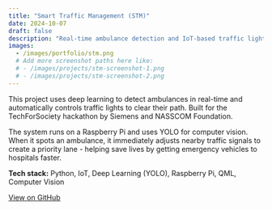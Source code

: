 ```yaml
---
title: "Smart Traffic Management (STM)"
date: 2024-10-07
draft: false
description: "Real-time ambulance detection and IoT-based traffic light automation"
images:
  - /images/portfolio/stm.png
  # Add more screenshot paths here like:
  # - /images/projects/stm-screenshot-1.png
  # - /images/projects/stm-screenshot-2.png
---
```


This project uses deep learning to detect ambulances in real-time and automatically controls traffic lights to clear their path. Built for the TechForSociety hackathon by Siemens and NASSCOM Foundation.

The system runs on a Raspberry Pi and uses YOLO for computer vision. When it spots an ambulance, it immediately adjusts nearby traffic signals to create a priority lane - helping save lives by getting emergency vehicles to hospitals faster.

**Tech stack:** Python, IoT, Deep Learning (YOLO), Raspberry Pi, QML, Computer Vision

[View on GitHub](https://github.com/mtm-x/STM)

